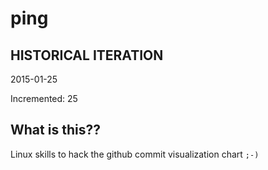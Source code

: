 # ping

## HISTORICAL ITERATION
2015-01-25

Incremented: 25

## What is this?? 
Linux skills to hack the github commit visualization chart `;-)`
